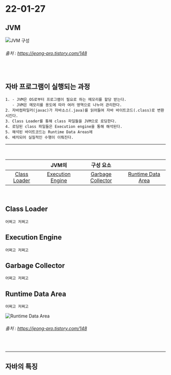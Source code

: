 # 22-01-27 

## __JVM__

![JVM 구성](https://media.vlpt.us/images/hono2030/post/bebacab0-139d-4f84-9234-5df2b8931ad7/image.png)  

###### 출처 : https://jeong-pro.tistory.com/148
</br>


## __자바 프로그램이 실행되는 과정__ 
    1. - JVM은 OS로부터 프로그램이 필요로 하는 메모리를 할당 받는다.  
       - JVM은 메모리를 용도에 따라 여러 영역으로 나누어 관리한다.  
    2. 자바컴파일러(javac)가 자바소스(.java)를 읽어들여 자바 바이트코드(.class)로 변환시킨다.  
    3. Class Loader를 통해 class 파일들을 JVM으로 로딩한다.  
    4. 로딩된 class 파일들은 Execution engine을 통해 해석된다.  
    5. 해석된 바이트코드는 Runtime Data Areas에 
    6. 배치되어 실질적인 수행이 이뤄진다. 

---
</br>

||__JVM의__|__구성 요소__||
|:-:|:-:|:-:|:-:|
|[Class Loader](#class-loader)|[Execution Engine](#execution-engine)|[Garbage Collector](#garbage-collector)|[Runtime Data Area](#runtime-data-area)|
</br>

## __Class Loader__ 
    어쩌고 저쩌고
## __Execution Engine__ 
    어쩌고 저쩌고
## __Garbage Collector__ 
    어쩌고 저쩌고
## __Runtime Data Area__ 
    어쩌고 저쩌고
![Runtime Data Area](https://media.vlpt.us/images/hono2030/post/e4862dd9-0843-4307-b2b6-cd10dbeb8296/image.png)

###### 출처 : https://jeong-pro.tistory.com/148
</br>

---
## __자바의 특징__
